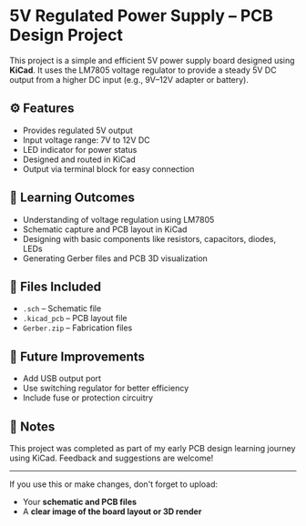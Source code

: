 # 5V Regulated Power Supply – PCB Design Project

This project is a simple and efficient 5V power supply board designed using **KiCad**. It uses the LM7805 voltage regulator to provide a steady 5V DC output from a higher DC input (e.g., 9V–12V adapter or battery).

## ⚙️ Features

- Provides regulated 5V output
- Input voltage range: 7V to 12V DC
- LED indicator for power status
- Designed and routed in KiCad
- Output via terminal block for easy connection

## 🧠 Learning Outcomes

- Understanding of voltage regulation using LM7805
- Schematic capture and PCB layout in KiCad
- Designing with basic components like resistors, capacitors, diodes, LEDs
- Generating Gerber files and PCB 3D visualization

## 📁 Files Included

- `.sch` – Schematic file
- `.kicad_pcb` – PCB layout file
- `Gerber.zip` – Fabrication files

## 🚀 Future Improvements

- Add USB output port
- Use switching regulator for better efficiency
- Include fuse or protection circuitry

## 📌 Notes

This project was completed as part of my early PCB design learning journey using KiCad. Feedback and suggestions are welcome!

---

If you use this or make changes, don't forget to upload:
- Your **schematic and PCB files**
- A **clear image of the board layout or 3D render**
